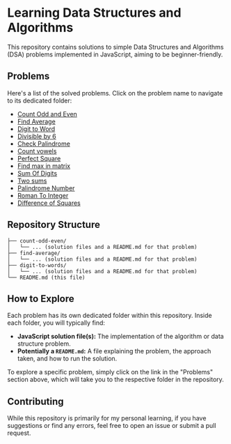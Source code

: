# Learning Data Structures and Algorithms

This repository contains solutions to simple Data Structures and Algorithms (DSA) problems implemented in JavaScript, aiming to be beginner-friendly.

## Problems

Here's a list of the solved problems. Click on the problem name to navigate to its dedicated folder:

- [Count Odd and Even](./count-odd-even)
- [Find Average](./find-average)
- [Digit to Word](./digit-to-words)
- [Divisible by 6](./divisible-by-6)
- [Check Palindrome](./check-palindrome)
- [Count vowels](./count-vowels)
- [Perfect Square](./perfect-square)
- [Find max in matrix](./max-in-matrix)
- [Sum Of Digits](./sum-digits)
- [Two sums](./two-sums)
- [Palindrome Number](./Palindrome-Number)
- [Roman To Integer](./roman-to-integer)
- [Difference of Squares](./difference-squares)
## Repository Structure

```dsa/
├── count-odd-even/
│   └── ... (solution files and a README.md for that problem)
├── find-average/
│   └── ... (solution files and a README.md for that problem)
├── digit-to-words/
│   └── ... (solution files and a README.md for that problem)
└── README.md (this file)
```
## How to Explore

Each problem has its own dedicated folder within this repository. Inside each folder, you will typically find:

* **JavaScript solution file(s):** The implementation of the algorithm or data structure problem.
* **Potentially a `README.md`:** A file explaining the problem, the approach taken, and how to run the solution.

To explore a specific problem, simply click on the link in the "Problems" section above, which will take you to the respective folder in the repository.

## Contributing

While this repository is primarily for my personal learning, if you have suggestions or find any errors, feel free to open an issue or submit a pull request.
